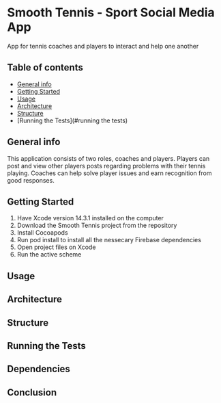 # Smooth Tennis - Sport Social Media App
App for tennis coaches and players to interact and help one another
## Table of contents
* [General info](#general-info)
* [Getting Started](#getting-started)
* [Usage](#usage)
* [Architecture](#architecture)
* [Structure](#structure)
* [Running the Tests](#running the tests)

## General info
This application consists of two roles, coaches and players. Players can post and view other players posts regarding problems with their tennis playing. Coaches can help solve player issues and earn recognition from good responses.
	
## Getting Started
1. Have Xcode version 14.3.1 installed on the computer
2. Download the Smooth Tennis project from the repository
3. Install Cocoapods
4. Run pod install to install all the nessecary Firebase dependencies
5. Open project files on Xcode
6. Run the active scheme

## Usage


## Architecture

## Structure

## Running the Tests

## Dependencies

## Conclusion
